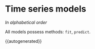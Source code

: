 # Time series models 

_In alphabetical order_

All models possess methods: `fit`, `predict`.

{{autogenerated}}
